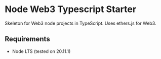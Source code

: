 # Node Web3 Typescript Starter

Skeleton for Web3 node projects in TypeScript. Uses ethers.js for Web3.

## Requirements

- Node LTS (tested on 20.11.1)
